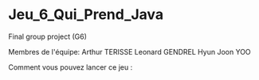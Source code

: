 # Jeu_6_Qui_Prend_Java
Final group project (G6)

Membres de l'équipe:
Arthur TERISSE
Leonard GENDREL
Hyun Joon YOO 

Comment vous pouvez lancer ce jeu :

